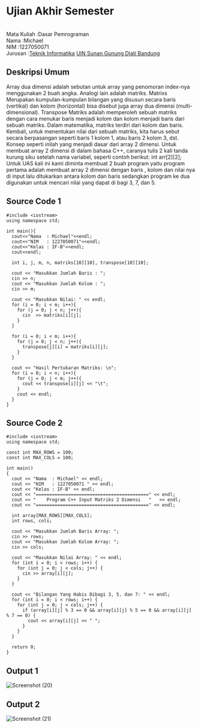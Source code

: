 # Ujian Akhir Semester 
<br>Mata Kuliah 	:Dasar Pemrograman
<br> Nama		      :Michael
<br>NIM		        :1227050071
<br>Jurusan		    :[Teknik Informatika](http://if.uinsgd.ac.id/) [UIN Sunan Gunung Djati Bandung](https://uinsgd.ac.id/) 

## Deskripsi Umum
Array dua dimensi adalah sebutan untuk array yang penomoran index-nya menggunakan 2 buah angka. Analogi lain adalah matriks. Matrixs Merupakan kumpulan-kumpulan bilangan yang disusun secara baris (vertikal) dan kolom (horizontal) bisa disebut juga array dua dimensi (multi-dimensional). Transpose Matriks adalah memperoleh sebuah matriks dengan cara menukar baris menjadi kolom dan kolom menjadi baris dari sebuah matriks. Dalam matematika, matriks terdiri dari kolom dan baris. Kembali, untuk menentukan nilai dari sebuah matriks, kita harus sebut secara berpasangan seperti baris 1 kolom 1, atau baris 2 kolom 3, dst. Konsep seperti inilah yang menjadi dasar dari array 2 dimensi. Untuk membuat array 2 dimensi di dalam bahasa C++, caranya tulis 2 kali tanda kurung siku setelah nama variabel, seperti contoh berikut:
int arr[2][2];
Untuk UAS kali ini kami diminta membuat 2 buah program yaitu program pertama adalah membuat array 2 dimensi dengan baris , kolom dan nilai nya di input lalu ditukarkan antara kolom dan baris sedangkan program ke dua digunakan untuk mencari nilai yang dapat di bagi 3, 7, dan 5.

## Source Code 1
    #include <iostream>
    using namespace std;

    int main(){
      cout<<"Nama  : Michael"<<endl;
      cout<<"NIM   : 1227050071"<<endl;
      cout<<"Kelas : IF-B"<<endl;
      cout<<endl;

      int i, j, m, n, matriks[10][10], transpose[10][10];

      cout << "Masukkan Jumlah Baris : ";
      cin >> n;
      cout << "Masukkan Jumlah Kolom : ";
      cin >> m;

      cout << "Masukkan Nilai: " << endl;
      for (i = 0; i < m; i++){
        for (j = 0; j < n; j++){
          cin  >> matriks[i][j];
        }
      }

      for (i = 0; i < m; i++){
        for (j = 0; j < n; j++){
          transpose[j][i] = matriks[i][j];
        }
      }

      cout << "Hasil Pertukaran Matriks: \n";
      for (i = 0; i < n; i++){
        for (j = 0; j < m; j++){
          cout << transpose[i][j] << "\t";
        }
        cout << endl;
      }
    }
    
## Source Code 2
    #include <iostream>
    using namespace std;

    const int MAX_ROWS = 100;
    const int MAX_COLS = 100;

    int main()
    {
      cout << "Nama  : Michael" << endl;
      cout << "NIM   : 1227050071 " << endl;
      cout << "Kelas : IF-B" << endl;
      cout << "==========================================" << endl;
      cout << "    Program C++ Input Matriks 2 Dimensi   "   << endl;
      cout << "==========================================" << endl;

      int array[MAX_ROWS][MAX_COLS];
      int rows, cols;

      cout << "Masukkan Jumlah Baris Array: ";
      cin >> rows;
      cout << "Masukkan Jumlah Kolom Array: ";
      cin >> cols;

      cout << "Masukkan Nilai Array: " << endl;
      for (int i = 0; i < rows; i++) {
        for (int j = 0; j < cols; j++) {
          cin >> array[i][j];
        }
      }

      cout << "Bilangan Yang Habis Dibagi 3, 5, dan 7: " << endl;
      for (int i = 0; i < rows; i++) {
        for (int j = 0; j < cols; j++) {
          if (array[i][j] % 3 == 0 && array[i][j] % 5 == 0 && array[i][j] % 7 == 0) {
            cout << array[i][j] << " ";
          }
        }
      }

      return 0;
    }
    
## Output 1
![Screenshot (20)](https://user-images.githubusercontent.com/120998463/208374000-f27fcec3-4e15-41bf-badb-a993940619b9.png)

## Output 2
![Screenshot (21)](https://user-images.githubusercontent.com/120998463/208377487-f96d18b1-b23f-4931-80e1-14574360051b.png)
